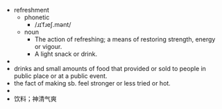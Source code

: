 - refreshment
	- phonetic
		- /ɹɪˈfɹeʃ.mənt/
	- noun
		- The action of refreshing; a means of restoring strength, energy or vigour.
		- A light snack or drink.
-
- drinks and small amounts of food that provided or sold to people in public place or at a public event.
- the fact of making sb. feel stronger or less tried or hot.
-
- 饮料；神清气爽